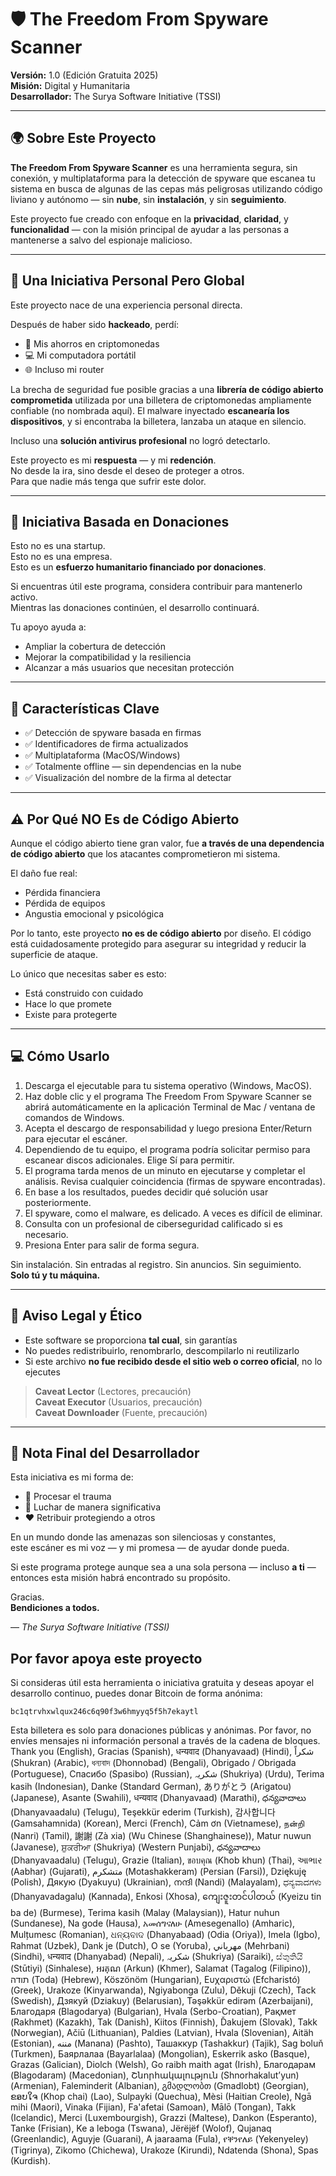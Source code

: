 
# 🛡️ The Freedom From Spyware Scanner
**Versión:** 1.0 (Edición Gratuita 2025)  
**Misión:** Digital y Humanitaria  
**Desarrollador:** The Surya Software Initiative (TSSI)

---

## 🌍 Sobre Este Proyecto

**The Freedom From Spyware Scanner** es una herramienta segura, sin conexión, y multiplataforma para la detección de spyware que escanea tu sistema en busca de algunas de las cepas más peligrosas utilizando código liviano y autónomo — sin **nube**, sin **instalación**, y sin **seguimiento**.

Este proyecto fue creado con enfoque en la **privacidad**, **claridad**, y **funcionalidad** — con la misión principal de ayudar a las personas a mantenerse a salvo del espionaje malicioso.

---

## 🙏 Una Iniciativa Personal Pero Global

Este proyecto nace de una experiencia personal directa.

Después de haber sido **hackeado**, perdí:
- 💸 Mis ahorros en criptomonedas  
- 💻 Mi computadora portátil  
- 🌐 Incluso mi router  

La brecha de seguridad fue posible gracias a una **librería de código abierto comprometida** utilizada por una billetera de criptomonedas ampliamente confiable (no nombrada aquí). El malware inyectado **escanearía los dispositivos**, y si encontraba la billetera, lanzaba un ataque en silencio.

Incluso una **solución antivirus profesional** no logró detectarlo.

Este proyecto es mi **respuesta** — y mi **redención**.  
No desde la ira, sino desde el deseo de proteger a otros.  
Para que nadie más tenga que sufrir este dolor.

---

## 💸 Iniciativa Basada en Donaciones

Esto no es una startup.  
Esto no es una empresa.  
Esto es un **esfuerzo humanitario financiado por donaciones**.

Si encuentras útil este programa, considera contribuir para mantenerlo activo.  
Mientras las donaciones continúen, el desarrollo continuará.

Tu apoyo ayuda a:
- Ampliar la cobertura de detección  
- Mejorar la compatibilidad y la resiliencia  
- Alcanzar a más usuarios que necesitan protección

---

## 🔐 Características Clave

- ✅ Detección de spyware basada en firmas  
- ✅ Identificadores de firma actualizados  
- ✅ Multiplataforma (MacOS/Windows)  
- ✅ Totalmente offline — sin dependencias en la nube  
- ✅ Visualización del nombre de la firma al detectar  

---

## ⚠️ Por Qué NO Es de Código Abierto

Aunque el código abierto tiene gran valor, fue **a través de una dependencia de código abierto** que los atacantes comprometieron mi sistema.

El daño fue real:
- Pérdida financiera  
- Pérdida de equipos  
- Angustia emocional y psicológica  

Por lo tanto, este proyecto **no es de código abierto** por diseño. El código está cuidadosamente protegido para asegurar su integridad y reducir la superficie de ataque.

Lo único que necesitas saber es esto:
- Está construido con cuidado  
- Hace lo que promete  
- Existe para protegerte

---

## 💻 Cómo Usarlo

1. Descarga el ejecutable para tu sistema operativo (Windows, MacOS).  
2. Haz doble clic y el programa The Freedom From Spyware Scanner se abrirá automáticamente en la aplicación Terminal de Mac / ventana de comandos de Windows.  
3. Acepta el descargo de responsabilidad y luego presiona Enter/Return para ejecutar el escáner.  
4. Dependiendo de tu equipo, el programa podría solicitar permiso para escanear discos adicionales. Elige Sí para permitir.  
5. El programa tarda menos de un minuto en ejecutarse y completar el análisis. Revisa cualquier coincidencia (firmas de spyware encontradas).  
6. En base a los resultados, puedes decidir qué solución usar posteriormente.  
7. El spyware, como el malware, es delicado. A veces es difícil de eliminar.  
8. Consulta con un profesional de ciberseguridad calificado si es necesario.  
9. Presiona Enter para salir de forma segura.

Sin instalación. Sin entradas al registro. Sin anuncios. Sin seguimiento.  
**Solo tú y tu máquina.**

---

## 📜 Aviso Legal y Ético

- Este software se proporciona **tal cual**, sin garantías  
- No puedes redistribuirlo, renombrarlo, descompilarlo ni reutilizarlo  
- Si este archivo **no fue recibido desde el sitio web o correo oficial**, no lo ejecutes

> **Caveat Lector** (Lectores, precaución)  
> **Caveat Executor** (Usuarios, precaución)  
> **Caveat Downloader** (Fuente, precaución)

---

## 🤝 Nota Final del Desarrollador

Esta iniciativa es mi forma de:
- 🧠 Procesar el trauma  
- 🧰 Luchar de manera significativa  
- ❤️ Retribuir protegiendo a otros  

En un mundo donde las amenazas son silenciosas y constantes,  
este escáner es mi voz — y mi promesa — de ayudar donde pueda.

Si este programa protege aunque sea a una sola persona — incluso **a ti** —  
entonces esta misión habrá encontrado su propósito.

Gracias.  
**Bendiciones a todos.**

— *The Surya Software Initiative (TSSI)*

## Por favor apoya este proyecto

Si consideras útil esta herramienta o iniciativa gratuita y deseas apoyar el desarrollo continuo, puedes donar Bitcoin de forma anónima:

`bc1qtrvhxwlqux246c6q90f3w6hmyyq5f5h7ekaytl`

Esta billetera es solo para donaciones públicas y anónimas. Por favor, no envíes mensajes ni información personal a través de la cadena de bloques.
Thank you (English), Gracias (Spanish), धन्यवाद (Dhanyavaad) (Hindi), شكراً (Shukran) (Arabic), ধন্যবাদ (Dhonnobad) (Bengali), Obrigado / Obrigada (Portuguese), Спасибо (Spasibo) (Russian), شکریہ (Shukriya) (Urdu), Terima kasih (Indonesian), Danke (Standard German), ありがとう (Arigatou) (Japanese), Asante (Swahili), धन्यवाद (Dhanyavaad) (Marathi), ధన్యవాదాలు (Dhanyavaadalu) (Telugu), Teşekkür ederim (Turkish), 감사합니다 (Gamsahamnida) (Korean), Merci (French), Cảm ơn (Vietnamese), நன்றி (Nanri) (Tamil), 謝謝 (Zà xia) (Wu Chinese (Shanghainese)), Matur nuwun (Javanese), ਸ਼ੁਕਰੀਆ (Shukriya) (Western Punjabi), ధన్యవాదాలు (Dhanyavaadalu) (Telugu), Grazie (Italian), ขอบคุณ (Khob khun) (Thai), આભાર (Aabhar) (Gujarati), متشکرم (Motashakkeram) (Persian (Farsi)), Dziękuję (Polish), Дякую (Dyakuyu) (Ukrainian), നന്ദി (Nandi) (Malayalam), ಧನ್ಯವಾದಗಳು (Dhanyavadagalu) (Kannada), Enkosi (Xhosa), ကျေးဇူးတင်ပါတယ် (Kyeizu tin ba de) (Burmese), Terima kasih (Malay (Malaysian)), Hatur nuhun (Sundanese), Na gode (Hausa), አመሰግናለሁ (Amesegenallo) (Amharic), Mulțumesc (Romanian), ଧନ୍ୟବାଦ (Dhanyabaad) (Odia (Oriya)), Imela (Igbo), Rahmat (Uzbek), Dank je (Dutch), O se (Yoruba), مهرباني (Mehrbani) (Sindhi), धन्यवाद (Dhanyabad) (Nepali), شکریہ (Shukriya) (Saraiki), ස්තුතියි (Stūtiyi) (Sinhalese), អរគុណ (Arkun) (Khmer), Salamat (Tagalog (Filipino)), תודה (Toda) (Hebrew), Köszönöm (Hungarian), Ευχαριστώ (Efcharistó) (Greek), Urakoze (Kinyarwanda), Ngiyabonga (Zulu), Děkuji (Czech), Tack (Swedish), Дзякуй (Dziakuy) (Belarusian), Təşəkkür edirəm (Azerbaijani), Благодаря (Blagodarya) (Bulgarian), Hvala (Serbo-Croatian), Рақмет (Rakhmet) (Kazakh), Tak (Danish), Kiitos (Finnish), Ďakujem (Slovak), Takk (Norwegian), Ačiū (Lithuanian), Paldies (Latvian), Hvala (Slovenian), Aitäh (Estonian), مننه (Manana) (Pashto), Ташаккур (Tashakkur) (Tajik), Sag boluň (Turkmen), Баярлалаа (Bayarlalaa) (Mongolian), Eskerrik asko (Basque), Grazas (Galician), Diolch (Welsh), Go raibh maith agat (Irish), Благодарам (Blagodaram) (Macedonian), Շնորհակալություն (Shnorhakalut’yun) (Armenian), Faleminderit (Albanian), გმადლობთ (Gmadlobt) (Georgian), ຂອບໃຈ (Khop chai) (Lao), Sulpayki (Quechua), Mèsi (Haitian Creole), Ngā mihi (Maori), Vinaka (Fijian), Fa'afetai (Samoan), Mālō (Tongan), Takk (Icelandic), Merci (Luxembourgish), Grazzi (Maltese), Dankon (Esperanto), Tanke (Frisian), Ke a leboga (Tswana), Jërëjëf (Wolof), Qujanaq (Greenlandic), Aguyje (Guarani), A jaaraama (Fula), የቐንየለይ (Yekenyeley) (Tigrinya), Zikomo (Chichewa), Urakoze (Kirundi), Ndatenda (Shona), Spas (Kurdish).
